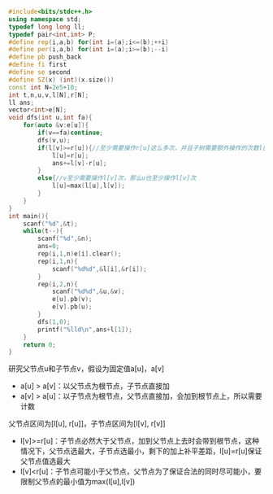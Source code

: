 ```c++
#include<bits/stdc++.h>
using namespace std;
typedef long long ll;
typedef pair<int,int> P;
#define rep(i,a,b) for(int i=(a);i<=(b);++i)
#define per(i,a,b) for(int i=(a);i>=(b);--i)
#define pb push_back
#define fi first
#define se second
#define SZ(x) (int)(x.size())
const int N=2e5+10;
int t,n,u,v,l[N],r[N];
ll ans;
vector<int>e[N];
void dfs(int u,int fa){
    for(auto &v:e[u]){
        if(v==fa)continue;
        dfs(v,u);
        if(l[v]>=r[u]){//至少需要操作r[u]这么多次，并且子树需要额外操作的次数l[v]-r[u]
            l[u]=r[u];
            ans+=l[v]-r[u];
        }
        else{//v至少需要操作l[v]次，那么u也至少操作l[v]次
            l[u]=max(l[u],l[v]);
        }
    }
}
int main(){
    scanf("%d",&t);
    while(t--){
        scanf("%d",&n);
        ans=0;
        rep(i,1,n)e[i].clear();
        rep(i,1,n){
            scanf("%d%d",&l[i],&r[i]);
        }
        rep(i,2,n){
            scanf("%d%d",&u,&v);
            e[u].pb(v);
            e[v].pb(u);
        }
        dfs(1,0);
        printf("%lld\n",ans+l[1]);
    }
    return 0;
}
```

 研究父节点u和子节点v，假设为固定值a[u]，a[v]

- a[u] > a[v]：以父节点为根节点，子节点直接加
- a[v] > a[u]：以子节点为根节点，父节点直接加，会加到根节点上，所以需要计数

父节点区间为[l[u], r[u]]，子节点区间为[l[v], r[v]]

- l[v]>=r[u]：子节点必然大于父节点，加到父节点上去时会带到根节点，这种情况下，父节点选最大，子节点选最小，剩下的加上补平差距，l[u]=r[u]保证父节点值选最大
- l[v]<r[u]：子节点可能小于父节点，父节点为了保证合法的同时尽可能小，要限制父节点的最小值为max(l[u],l[v])

